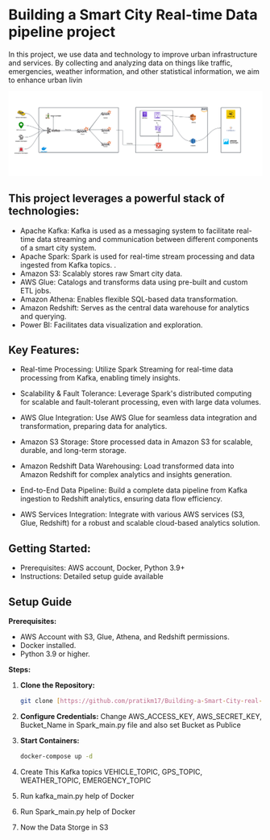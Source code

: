 # Building a Smart City Real-time Data pipeline project

In this project, we use data and technology to improve urban infrastructure and services. By collecting and analyzing data 
on things like traffic, emergencies, weather information, and other statistical information, we aim to enhance urban livin

![System Architecture](Architecture.png)

## This project leverages a powerful stack of technologies:

- Apache Kafka: Kafka is used as a messaging system to facilitate real-time data streaming and communication between different components of a smart city system.
- Apache Spark: Spark is used for real-time stream processing and data ingested from Kafka topics. .
- Amazon S3: Scalably stores raw Smart city data.
- AWS Glue: Catalogs and transforms data using pre-built and custom ETL jobs.
- Amazon Athena: Enables flexible SQL-based data transformation.
- Amazon Redshift: Serves as the central data warehouse for analytics and querying.
- Power BI: Facilitates data visualization and exploration.

## Key Features:

- Real-time Processing: Utilize Spark Streaming for real-time data processing from Kafka, enabling timely insights.

- Scalability & Fault Tolerance: Leverage Spark's distributed computing for scalable and fault-tolerant processing, even with large data volumes.

- AWS Glue Integration: Use AWS Glue for seamless data integration and transformation, preparing data for analytics.

- Amazon S3 Storage: Store processed data in Amazon S3 for scalable, durable, and long-term storage.

- Amazon Redshift Data Warehousing: Load transformed data into Amazon Redshift for complex analytics and insights generation.

- End-to-End Data Pipeline: Build a complete data pipeline from Kafka ingestion to Redshift analytics, ensuring data flow efficiency.

- AWS Services Integration: Integrate with various AWS services (S3, Glue, Redshift) for a robust and scalable cloud-based analytics solution.

## Getting Started:

- Prerequisites: AWS account, Docker, Python 3.9+
- Instructions: Detailed setup guide available

## Setup Guide

**Prerequisites:**

- AWS Account with S3, Glue, Athena, and Redshift permissions.
- Docker installed.
- Python 3.9 or higher.

**Steps:**

1. **Clone the Repository:**

   ```bash
   git clone [https://github.com/pratikm17/Building-a-Smart-City-real-time-data-Pipeline-Project.git](https://github.com/pratikm17/Building-a-Smart-City-real-time-data-Pipeline-Project.git)
   ```

2. **Configure Credentials:**
     Change AWS_ACCESS_KEY, AWS_SECRET_KEY, Bucket_Name in Spark_main.py file and also set Bucket as Publice

3. **Start Containers:**
    ```bash
    docker-compose up -d
    ```
4. Create This Kafka topics VEHICLE_TOPIC, GPS_TOPIC, WEATHER_TOPIC, EMERGENCY_TOPIC 

5. Run kafka_main.py help of Docker

6. Run Spark_main.py help of Docker

7. Now the Data Storge in S3
 
